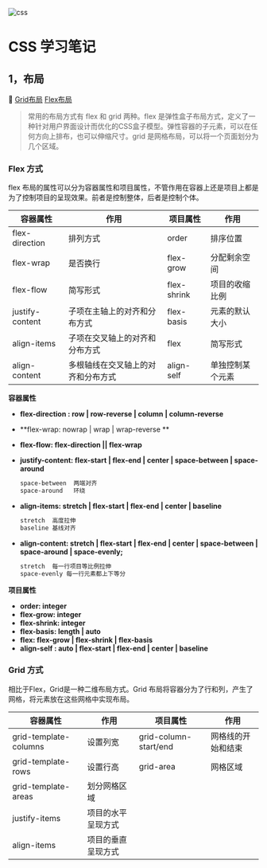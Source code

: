 ![css](https://cdn.lynda.com/course/5038219/5038219-637514184557920747-16x9.jpg)

# CSS 学习笔记

## 1，布局

:link: [Grid布局](https://juejin.cn/post/6854573220306255880)   [Flex布局](https://www.zhangxinxu.com/wordpress/2018/10/display-flex-css3-css/)  

> 常用的布局方式有 flex 和 grid 两种。flex 是弹性盒子布局方式，定义了一种针对用户界面设计而优化的CSS盒子模型。弹性容器的子元素，可以在任何方向上排布，也可以伸缩尺寸。grid 是网格布局，可以将一个页面划分为几个区域。

### Flex  方式

flex 布局的属性可以分为容器属性和项目属性，不管作用在容器上还是项目上都是为了控制项目的呈现效果。前者是控制整体，后者是控制个体。

| 容器属性        | 作用                               | 项目属性    | 作用             |
| --------------- | ---------------------------------- | ----------- | ---------------- |
| flex-direction  | 排列方式                           | order       | 排序位置         |
| flex-wrap       | 是否换行                           | flex-grow   | 分配剩余空间     |
| flex-flow       | 简写形式                           | flex-shrink | 项目的收缩比例   |
| justify-content | 子项在主轴上的对齐和分布方式       | flex-basis  | 元素的默认大小   |
| align-items     | 子项在交叉轴上的对齐和分布方式     | flex        | 简写形式         |
| align-content   | 多根轴线在交叉轴上的对齐和分布方式 | align-self  | 单独控制某个元素 |

**容器属性**

- **flex-direction  :  row | row-reverse | column | column-reverse**

- **flex-wrap: nowrap | wrap | wrap-reverse **

- **flex-flow:  flex-direction  ||  flex-wrap**

- **justify-content: flex-start | flex-end | center | space-between | space-around**

  ```css
  space-between  两端对齐
  space-around   环绕
  ```

- **align-items: stretch | flex-start | flex-end | center | baseline**

  ```css
  stretch  高度拉伸
  baseline 基线对齐
  ```

- **align-content: stretch | flex-start | flex-end | center | space-between | space-around | space-evenly;**

  ```css
  stretch  每一行项目等比例拉伸
  space-evenly 每一行元素都上下等分
  ```

**项目属性**

- **order: integer**
- **flex-grow: integer**
- **flex-shrink: integer**
- **flex-basis: length | auto**
- **flex: flex-grow | flex-shrink | flex-basis**
- **align-self : auto | flex-start | flex-end | center | baseline**



### Grid 方式

相比于Flex，Grid是一种二维布局方式。Grid 布局将容器分为了行和列，产生了网格，将元素放在这些网格中实现布局。

| 容器属性              | 作用               | 项目属性              | 作用               |
| --------------------- | ------------------ | --------------------- | ------------------ |
| grid-template-columns | 设置列宽           | grid-column-start/end | 网格线的开始和结束 |
| grid-template-rows    | 设置行高           | grid-area             | 网格区域           |
| grid-template-areas   | 划分网格区域       |                       |                    |
| justify-items         | 项目的水平呈现方式 |                       |                    |
| align-items           | 项目的垂直呈现方式 |                       |                    |








